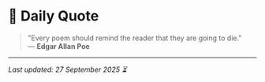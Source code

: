 # 📜 Daily Quote

> "Every poem should remind the reader that they are going to die."  
> — **Edgar Allan Poe**

---

_Last updated: 27 September 2025 ⏳_
